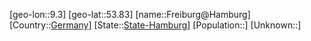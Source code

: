﻿---
location: [53.83,9.3]
type: City
tags:
- geo/City


SpocWebEntityId: 30251
isDeleted: false
confidential: public

---
[geo-lon::9.3]
[geo-lat::53.83]
[name::Freiburg@Hamburg]
[Country::[Germany](geo/Continent/Europe/Germany.md)]
[State::[State-Hamburg](geo/Continent/Europe/Germany/State-Hamburg.md)]
[Population::]
[Unknown::]

